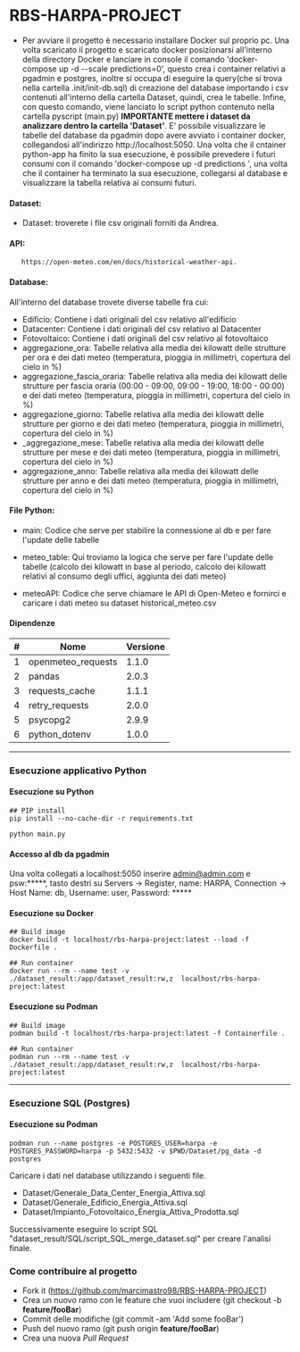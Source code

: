 # RBS-HARPA-PROJECT
- Per avviare il progetto è necessario installare Docker sul proprio pc.
  Una volta scaricato il progetto e scaricato docker posizionarsi all'interno della directory Docker e lanciare in console il comando 'docker-compose up -d --scale predictions=0', questo crea i container relativi a pgadmin e postgres, inoltre si occupa di eseguire la query(che si trova nella cartella .init/init-db.sql) di creazione del database importando i csv contenuti all'interno della cartella Dataset, quindi, crea le tabelle.
  Infine, con questo comando, viene lanciato lo script python contenuto nella cartella pyscript (main.py) <b>IMPORTANTE mettere i dataset da analizzare dentro la cartella 'Dataset'</b>. E' possibile visualizzare le tabelle del database da pgadmin dopo avere avviato i container docker, collegandosi all'indirizzo http://localhost:5050.
  Una volta che il cntainer python-app ha finito la sua esecuzione, è possibile prevedere i futuri consumi con il comando 'docker-compose up -d predictions ', una volta che il container ha terminato la sua esecuzione, collegarsi al database e visualizzare la tabella relativa ai consumi futuri.

#### Dataset:

- Dataset: troverete i file csv originali forniti da Andrea.

#### API:

 ``````
    https://open-meteo.com/en/docs/historical-weather-api. 
``````
#### Database:
All'interno del database trovete diverse tabelle fra cui:
- Edificio: Contiene i dati originali del csv relativo all'edificio
- Datacenter: Contiene i dati originali del csv relativo al Datacenter
- Fotovoltaico: Contiene i dati originali del csv relativo al fotovoltaico
- aggregazione_ora: Tabelle relativa alla media dei kilowatt delle strutture per ora e dei dati meteo (temperatura, pioggia in millimetri, copertura del cielo in %)
- aggregazione_fascia_oraria: Tabelle relativa alla media dei kilowatt delle strutture per fascia oraria (00:00 - 09:00, 09:00 - 19:00, 18:00 - 00:00) e dei dati meteo (temperatura, pioggia in millimetri, copertura del cielo in %)
- aggregazione_giorno: Tabelle relativa alla media dei kilowatt delle strutture per giorno e dei dati meteo (temperatura, pioggia in millimetri, copertura del cielo in %)
- _aggregazione_mese: Tabelle relativa alla media dei kilowatt delle strutture per mese e dei dati meteo (temperatura, pioggia in millimetri, copertura del cielo in %)
- aggregazione_anno: Tabelle relativa alla media dei kilowatt delle strutture per anno e dei dati meteo (temperatura, pioggia in millimetri, copertura del cielo in %)


#### File Python:

- main: Codice che serve per stabilire la connessione al db e per fare l'update delle tabelle 

- meteo_table: Qui troviamo la logica che serve per fare l'update delle tabelle (calcolo dei kilowatt in base al periodo, calcolo dei kilowatt relativi al consumo degli uffici, aggiunta dei dati meteo)

- meteoAPI: Codice che serve chiamare le API di Open-Meteo e fornirci e caricare i dati meteo su dataset historical_meteo.csv



#### Dipendenze 

| # | Nome               | Versione | 
|---|--------------------|----------|
| 1 | openmeteo_requests | 1.1.0    | 
| 2 | pandas             | 2.0.3    | 
| 3 | requests_cache     | 1.1.1    |
| 4 | retry_requests     | 2.0.0    |
| 5 | psycopg2           | 2.9.9    |
| 6 | python_dotenv      | 1.0.0    |



---

### Esecuzione applicativo Python

#### Esecuzione su Python 

````
## PIP install
pip install --no-cache-dir -r requirements.txt
````

````
python main.py
````
#### Accesso al db da pgadmin
Una volta collegati a localhost:5050 inserire admin@admin.com e psw:*****, tasto destri su Servers -> Register, name: HARPA, Connection -> Host Name: db, Username: user, Password: *****

#### Esecuzione su Docker

````
## Build image
docker build -t localhost/rbs-harpa-project:latest --load -f Dockerfile .
````

````
## Run container
docker run --rm --name test -v ./dataset_result:/app/dataset_result:rw,z  localhost/rbs-harpa-project:latest 
````


#### Esecuzione su Podman

````
## Build image
podman build -t localhost/rbs-harpa-project:latest -f Containerfile .
````

````
## Run container
podman run --rm --name test -v ./dataset_result:/app/dataset_result:rw,z  localhost/rbs-harpa-project:latest 
````
---

### Esecuzione  SQL (Postgres)

#### Esecuzione su Podman

````
podman run --name postgres -e POSTGRES_USER=harpa -e POSTGRES_PASSWORD=harpa -p 5432:5432 -v $PWD/Dataset/pg_data -d postgres
````
Caricare i dati nel database utilizzando i seguenti file.

- Dataset/Generale_Data_Center_Energia_Attiva.sql
- Dataset/Generale_Edificio_Energia_Attiva.sql
- Dataset/Impianto_Fotovoltaico_Energia_Attiva_Prodotta.sql

Successivamente eseguire lo script SQL "dataset_result/SQL/script_SQL_merge_dataset.sql" per creare l'analisi finale.

### Come contribuire al progetto

 - Fork it (https://github.com/marcimastro98/RBS-HARPA-PROJECT)
 - Crea un nuovo ramo con le feature che vuoi includere (git checkout -b **feature/fooBar**)
 - Commit delle modifiche (git commit -am 'Add some fooBar')
 - Push del nuovo ramo (git push origin **feature/fooBar**)
 - Crea una nuova *Pull Request*
